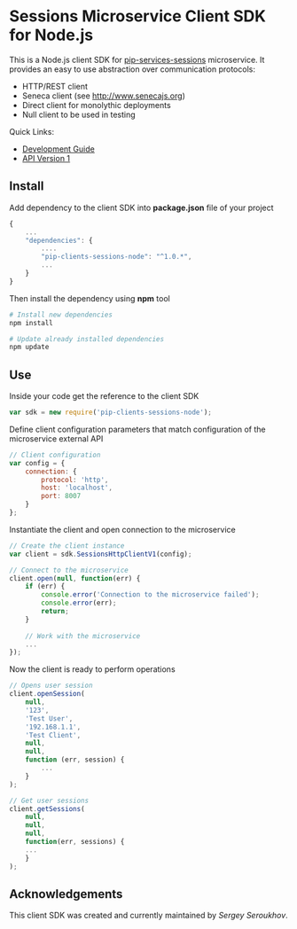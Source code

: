 # Sessions Microservice Client SDK for Node.js

This is a Node.js client SDK for [pip-services-sessions](https://github.com/pip-services/pip-services-sessions) microservice.
It provides an easy to use abstraction over communication protocols:

* HTTP/REST client
* Seneca client (see http://www.senecajs.org)
* Direct client for monolythic deployments
* Null client to be used in testing

<a name="links"></a> Quick Links:

* [Development Guide](doc/Development.md)
* [API Version 1](doc/NodeClientApiV1.md)

## Install

Add dependency to the client SDK into **package.json** file of your project
```javascript
{
    ...
    "dependencies": {
        ....
        "pip-clients-sessions-node": "^1.0.*",
        ...
    }
}
```

Then install the dependency using **npm** tool
```bash
# Install new dependencies
npm install

# Update already installed dependencies
npm update
```

## Use

Inside your code get the reference to the client SDK
```javascript
var sdk = new require('pip-clients-sessions-node');
```

Define client configuration parameters that match configuration of the microservice external API
```javascript
// Client configuration
var config = {
    connection: {
        protocol: 'http',
        host: 'localhost', 
        port: 8007
    }
};
```

Instantiate the client and open connection to the microservice
```javascript
// Create the client instance
var client = sdk.SessionsHttpClientV1(config);

// Connect to the microservice
client.open(null, function(err) {
    if (err) {
        console.error('Connection to the microservice failed');
        console.error(err);
        return;
    }
    
    // Work with the microservice
    ...
});
```

Now the client is ready to perform operations
```javascript
// Opens user session
client.openSession(
    null,
    '123',
    'Test User',
    '192.168.1.1',
    'Test Client',
    null,
    null,
    function (err, session) {
        ...
    }
);
```

```javascript
// Get user sessions
client.getSessions(
    null,
    null,
    null,
    function(err, sessions) {
    ...    
    }
);
```    

## Acknowledgements

This client SDK was created and currently maintained by *Sergey Seroukhov*.


